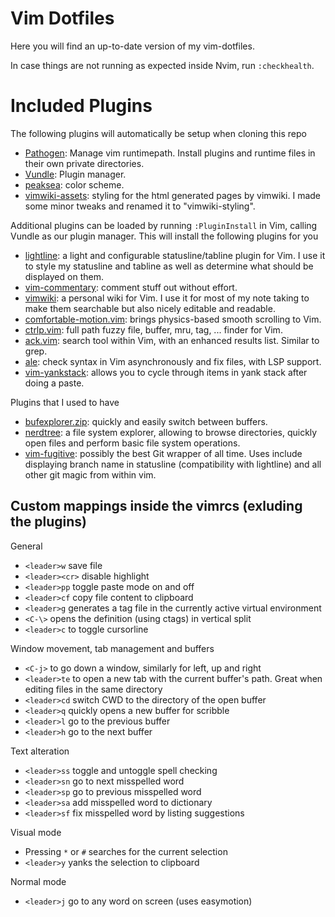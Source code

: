 # Vim Dotfiles
Here you will find an up-to-date version of my vim-dotfiles.

In case things are not running as expected inside Nvim, run `:checkhealth`.

# Included Plugins
The following plugins will automatically be setup when cloning this repo
* [Pathogen](https://github.com/tpope/vim-pathogen): Manage vim runtimepath. Install plugins and runtime files in their own private directories.
* [Vundle](https://github.com/VundleVim/Vundle.vim): Plugin manager.
* [peaksea](https://github.com/vim-scripts/peaksea): color scheme.
* [vimwiki-assets](https://github.com/zweifisch/vimwiki-assets): styling for the html generated pages by vimwiki. I made some minor tweaks and renamed it to "vimwiki-styling".

Additional plugins can be loaded by running `:PluginInstall` in Vim, calling Vundle as our plugin manager.
This will install the following plugins for you
* [lightline](https://github.com/itchyny/lightline.vim): a light and configurable statusline/tabline plugin for Vim. I use it to style my statusline and tabline as well as determine what should be displayed on them.
* [vim-commentary](https://github.com/tpope/vim-commentary): comment stuff out without effort.
* [vimwiki](https://github.com/vimwiki/vimwiki): a personal wiki for Vim. I use it for most of my note taking to make them searchable but also nicely editable and readable.
* [comfortable-motion.vim](https://github.com/yuttie/comfortable-motion.vim): brings physics-based smooth scrolling to Vim.
* [ctrlp.vim](https://github.com/kien/ctrlp.vim): full path fuzzy file, buffer, mru, tag, ... finder for Vim.
* [ack.vim](https://github.com/mileszs/ack.vim): search tool within Vim, with an enhanced results list. Similar to grep.
* [ale](https://github.com/dense-analysis/ale): check syntax in Vim asynchronously and fix files,
  with LSP support.
* [vim-yankstack](https://github.com/maxbrunsfeld/vim-yankstack): allows you to cycle through items in yank stack after doing a paste.

Plugins that I used to have
* [bufexplorer.zip](https://github.com/vim-scripts/bufexplorer.zip): quickly and easily switch between buffers.
* [nerdtree](https://github.com/scrooloose/nerdtree): a file system explorer, allowing to browse directories, quickly open files and perform basic file system operations.
* [vim-fugitive](https://github.com/tpope/vim-fugitive): possibly the best Git wrapper of all time. Uses include displaying branch name in statusline (compatibility with lightline) and all other git magic from within vim.


## Custom mappings inside the vimrcs (exluding the plugins)
General
* `<leader>w` save file
* `<leader><cr>` disable highlight
* `<leader>pp` toggle paste mode on and off
* `<leader>cf` copy file content to clipboard
* `<leader>g` generates a tag file in the currently active virtual environment
* `<C-\>` opens the definition (using ctags) in vertical split
* `<leader>c` to toggle cursorline

Window movement, tab management and buffers
* `<C-j>` to go down a window, similarly for left, up and right
* `<leader>te` to open a new tab with the current buffer's path. Great when editing files in the same directory
* `<leader>cd` switch CWD to the directory of the open buffer
* `<leader>q` quickly opens a new buffer for scribble
* `<leader>l` go to the previous buffer
* `<leader>h` go to the next buffer

Text alteration
* `<leader>ss` toggle and untoggle spell checking
* `<leader>sn` go to next misspelled word
* `<leader>sp` go to previous misspelled word
* `<leader>sa` add misspelled word to dictionary
* `<leader>sf` fix misspelled word by listing suggestions

Visual mode
* Pressing `*` or `#` searches for the current selection
* `<leader>y` yanks the selection to clipboard

Normal mode
* `<leader>j` go to any word on screen (uses easymotion)
